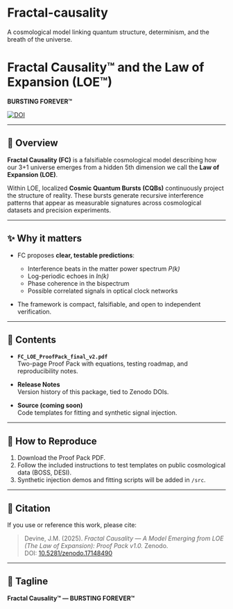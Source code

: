 # Fractal-causality
A cosmological model linking quantum structure, determinism, and the breath of the universe.
# Fractal Causality™ and the Law of Expansion (LOE™)

**BURSTING FOREVER™**

[![DOI](https://zenodo.org/badge/DOI/10.5281/zenodo.17148490.svg)](https://doi.org/10.5281/zenodo.17148490)

---

## 📖 Overview

**Fractal Causality (FC)** is a falsifiable cosmological model describing how our 3+1 universe emerges from a hidden 5th dimension we call the **Law of Expansion (LOE)**.  

Within LOE, localized **Cosmic Quantum Bursts (CQBs)** continuously project the structure of reality. These bursts generate recursive interference patterns that appear as measurable signatures across cosmological datasets and precision experiments.

---

## ✨ Why it matters

- FC proposes **clear, testable predictions**:
  - Interference beats in the matter power spectrum *P(k)*
  - Log-periodic echoes in *ln(k)*
  - Phase coherence in the bispectrum
  - Possible correlated signals in optical clock networks

- The framework is compact, falsifiable, and open to independent verification.

---

## 📂 Contents

- **`FC_LOE_ProofPack_final_v2.pdf`**  
  Two-page Proof Pack with equations, testing roadmap, and reproducibility notes.  

- **Release Notes**  
  Version history of this package, tied to Zenodo DOIs.  

- **Source (coming soon)**  
  Code templates for fitting and synthetic signal injection.

---

## 🚀 How to Reproduce

1. Download the Proof Pack PDF.  
2. Follow the included instructions to test templates on public cosmological data (BOSS, DESI).  
3. Synthetic injection demos and fitting scripts will be added in `/src`.  

---

## 🔗 Citation

If you use or reference this work, please cite:

> Devine, J.M. (2025). *Fractal Causality — A Model Emerging from LOE (The Law of Expansion): Proof Pack v1.0.* Zenodo.  
> DOI: [10.5281/zenodo.17148490](https://doi.org/10.5281/zenodo.17148490)

---

## 🌌 Tagline

**Fractal Causality™ — BURSTING FOREVER™**
